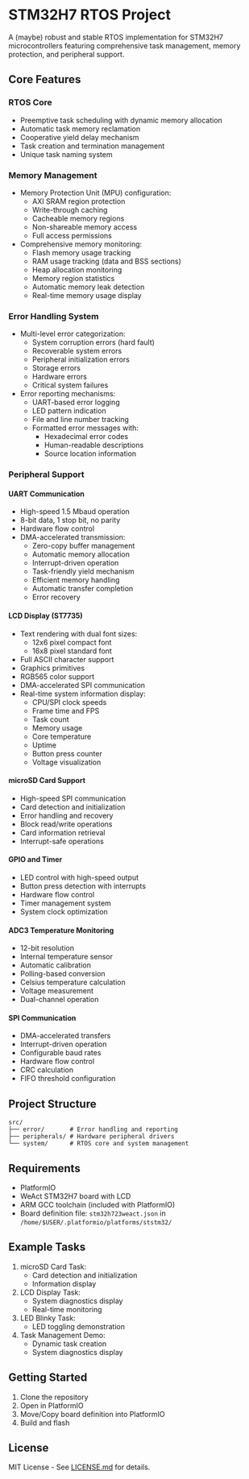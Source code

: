 # STM32H7 RTOS Project

A (maybe) robust and stable RTOS implementation for STM32H7 microcontrollers featuring comprehensive task management, memory protection, and peripheral support.

## Core Features

### RTOS Core
- Preemptive task scheduling with dynamic memory allocation
- Automatic task memory reclamation
- Cooperative yield delay mechanism
- Task creation and termination management
- Unique task naming system

### Memory Management
- Memory Protection Unit (MPU) configuration:
  - AXI SRAM region protection
  - Write-through caching
  - Cacheable memory regions
  - Non-shareable memory access
  - Full access permissions
- Comprehensive memory monitoring:
  - Flash memory usage tracking
  - RAM usage tracking (data and BSS sections)
  - Heap allocation monitoring
  - Memory region statistics
  - Automatic memory leak detection
  - Real-time memory usage display

### Error Handling System
- Multi-level error categorization:
  - System corruption errors (hard fault)
  - Recoverable system errors
  - Peripheral initialization errors
  - Storage errors
  - Hardware errors
  - Critical system failures
- Error reporting mechanisms:
  - UART-based error logging
  - LED pattern indication
  - File and line number tracking
  - Formatted error messages with:
    - Hexadecimal error codes
    - Human-readable descriptions
    - Source location information

### Peripheral Support

#### UART Communication
- High-speed 1.5 Mbaud operation
- 8-bit data, 1 stop bit, no parity
- Hardware flow control
- DMA-accelerated transmission:
  - Zero-copy buffer management
  - Automatic memory allocation
  - Interrupt-driven operation
  - Task-friendly yield mechanism
  - Efficient memory handling
  - Automatic transfer completion
  - Error recovery

#### LCD Display (ST7735)
- Text rendering with dual font sizes:
  - 12x6 pixel compact font
  - 16x8 pixel standard font
- Full ASCII character support
- Graphics primitives
- RGB565 color support
- DMA-accelerated SPI communication
- Real-time system information display:
  - CPU/SPI clock speeds
  - Frame time and FPS
  - Task count
  - Memory usage
  - Core temperature
  - Uptime
  - Button press counter
  - Voltage visualization

#### microSD Card Support
- High-speed SPI communication
- Card detection and initialization
- Error handling and recovery
- Block read/write operations
- Card information retrieval
- Interrupt-safe operations

#### GPIO and Timer
- LED control with high-speed output
- Button press detection with interrupts
- Hardware flow control
- Timer management system
- System clock optimization

#### ADC3 Temperature Monitoring
- 12-bit resolution
- Internal temperature sensor
- Automatic calibration
- Polling-based conversion
- Celsius temperature calculation
- Voltage measurement
- Dual-channel operation

#### SPI Communication
- DMA-accelerated transfers
- Interrupt-driven operation
- Configurable baud rates
- Hardware flow control
- CRC calculation
- FIFO threshold configuration

## Project Structure
```
src/
├── error/       # Error handling and reporting
├── peripherals/ # Hardware peripheral drivers
└── system/      # RTOS core and system management
```

## Requirements
- PlatformIO
- WeAct STM32H7 board with LCD
- ARM GCC toolchain (included with PlatformIO)
- Board definition file: `stm32h723weact.json` in `/home/$USER/.platformio/platforms/ststm32/`

## Example Tasks
1. microSD Card Task:
   - Card detection and initialization
   - Information display
2. LCD Display Task:
   - System diagnostics display
   - Real-time monitoring
3. LED Blinky Task:
   - LED toggling demonstration
4. Task Management Demo:
   - Dynamic task creation
   - System diagnostics display

## Getting Started
1. Clone the repository
2. Open in PlatformIO
3. Move/Copy board definition into PlatformIO
4. Build and flash

## License
MIT License - See [LICENSE.md](LICENSE.md) for details. 